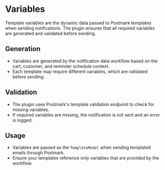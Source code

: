 # Variables

Template variables are the dynamic data passed to Postmark templates when sending notifications. The plugin ensures that all required variables are generated and validated before sending.

## Generation
- Variables are generated by the notification data workflow based on the cart, customer, and reminder schedule context.
- Each template may require different variables, which are validated before sending.

## Validation
- The plugin uses Postmark's template validation endpoint to check for missing variables.
- If required variables are missing, the notification is not sent and an error is logged.

## Usage
- Variables are passed as the `TemplateModel` when sending templated emails through Postmark.
- Ensure your templates reference only variables that are provided by the workflow.